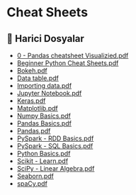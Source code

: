 # Cheat Sheets

<!--Index-->

## 🔗 Harici Dosyalar

- [0 - Pandas cheatsheet Visualizied.pdf](./0%20-%20Pandas%20cheatsheet%20Visualizied.pdf)
- [Beginner Python Cheat Sheets.pdf](./Beginner%20Python%20Cheat%20Sheets.pdf)
- [Bokeh.pdf](./Bokeh.pdf)
- [Data table.pdf](./Data%20table.pdf)
- [Importing data.pdf](./Importing%20data.pdf)
- [Jupyter Notebook.pdf](./Jupyter%20Notebook.pdf)
- [Keras.pdf](./Keras.pdf)
- [Matplotlib.pdf](./Matplotlib.pdf)
- [Numpy Basics.pdf](./Numpy%20Basics.pdf)
- [Pandas Basics.pdf](./Pandas%20Basics.pdf)
- [Pandas.pdf](./Pandas.pdf)
- [PySpark - RDD Basics.pdf](./PySpark%20-%20RDD%20Basics.pdf)
- [PySpark - SQL Basics.pdf](./PySpark%20-%20SQL%20Basics.pdf)
- [Python Basics.pdf](./Python%20Basics.pdf)
- [Scikit - Learn.pdf](./Scikit%20-%20Learn.pdf)
- [SciPy - Linear Algebra.pdf](./SciPy%20-%20Linear%20Algebra.pdf)
- [Seaborn.pdf](./Seaborn.pdf)
- [spaCy.pdf](./spaCy.pdf)


<!--Index-->
